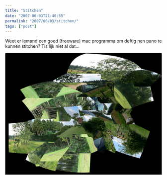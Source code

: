 ```yaml
---
title: "Stitchen"
date: "2007-06-03T21:40:55"
permalink: "2007/06/03/stitchen/"
tags: ["post"]
---
```

Weet er iemand een goed (freeware) mac programma om deftig nen pano te kunnen stitchen? Tis lijk niet al dat…

[![Stitchen](/images/blog/2007/06/stitchen.jpg)](/images/blog/2007/06/stitchen.jpg "Stitchen")
